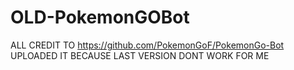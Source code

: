 # OLD-PokemonGOBot

ALL CREDIT TO https://github.com/PokemonGoF/PokemonGo-Bot
UPLOADED IT BECAUSE LAST VERSION DONT WORK FOR ME
